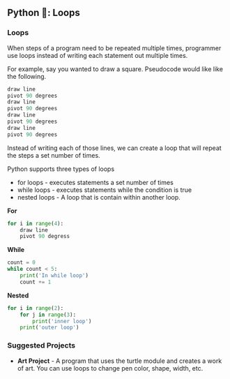 ## Python 🐍: Loops

### Loops

When steps of a program need to be repeated multiple times, programmer use loops instead of writing each statement out multiple times.

For example, say you wanted to draw a square.
Pseudocode would like like the following.

```python
draw line
pivot 90 degrees
draw line
pivot 90 degrees
draw line
pivot 90 degrees
draw line
pivot 90 degrees
```

Instead of writing each of those lines, we can create a loop that will repeat the steps a set number of times.

Python supports three types of loops

- for loops - executes statements a set number of times
- while loops - executes statements while the condition is true
- nested loops - A loop that is contain within another loop.

**For**

```python
for i in range(4):
    draw line
    pivot 90 degress
```

**While**

```python
count = 0
while count < 5:
    print('In while loop')
    count += 1
```

**Nested**

```python
for i in range(2):
    for j in range(3):
        print('inner loop')
    print('outer loop')
```

### Suggested Projects

- **Art Project** - A program that uses the turtle module and creates a work of art. You can use loops to change pen color, shape, width, etc.
